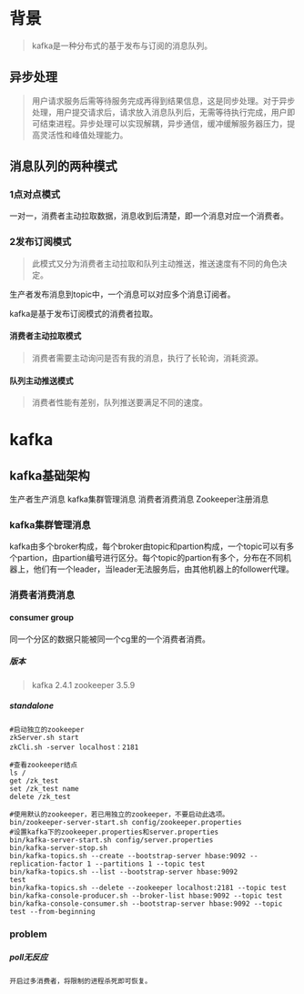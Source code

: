 # 背景
>kafka是一种分布式的基于发布与订阅的消息队列。

## 异步处理

>用户请求服务后需等待服务完成再得到结果信息，这是同步处理。对于异步处理，用户提交请求后，请求放入消息队列后，无需等待执行完成，用户即可结束进程。异步处理可以实现解耦，异步通信，缓冲缓解服务器压力，提高灵活性和峰值处理能力。

##  消息队列的两种模式

### 1点对点模式

一对一，消费者主动拉取数据，消息收到后清楚，即一个消息对应一个消费者。

### 2发布订阅模式

>此模式又分为消费者主动拉取和队列主动推送，推送速度有不同的角色决定。

生产者发布消息到topic中，一个消息可以对应多个消息订阅者。

kafka是基于发布订阅模式的消费者拉取。

#### 消费者主动拉取模式

>消费者需要主动询问是否有我的消息，执行了长轮询，消耗资源。

#### 队列主动推送模式

>消费者性能有差别，队列推送要满足不同的速度。

# kafka

## kafka基础架构

生产者生产消息  kafka集群管理消息  消费者消费消息   Zookeeper注册消息

### kafka集群管理消息

kafka由多个broker构成，每个broker由topic和partion构成，一个topic可以有多个partion，由partion编号进行区分。每个topic的partion有多个，分布在不同机器上，他们有一个leader，当leader无法服务后，由其他机器上的follower代理。

### 消费者消费消息

#### consumer group

同一个分区的数据只能被同一个cg里的一个消费者消费。

##### 版本

>kafka 2.4.1 zookeeper 3.5.9

##### standalone

```
#启动独立的zookeeper
zkServer.sh start
zkCli.sh -server localhost：2181
```

```
#查看zookeeper结点
ls /
get /zk_test
set /zk_test name
delete /zk_test

```

```
#使用默认的zookeeper，若已用独立的zookeeper，不要启动此选项。
bin/zookeeper-server-start.sh config/zookeeper.properties
#设置kafka下的zookeeper.properties和server.properties
bin/kafka-server-start.sh config/server.properties
bin/kafka-server-stop.sh
bin/kafka-topics.sh --create --bootstrap-server hbase:9092 --replication-factor 1 --partitions 1 --topic test
bin/kafka-topics.sh --list --bootstrap-server hbase:9092
test
bin/kafka-topics.sh --delete --zookeeper localhost:2181 --topic test
bin/kafka-console-producer.sh --broker-list hbase:9092 --topic test
bin/kafka-console-consumer.sh --bootstrap-server hbase:9092 --topic test --from-beginning
```

### problem

##### poll无反应

```
开启过多消费者，将限制的进程杀死即可恢复。
```

